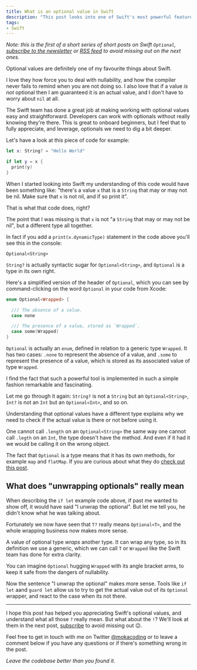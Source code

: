 ```yaml
---
title: What is an optional value in Swift
description: "This post looks into one of Swift's most powerful feature: optionals"
tags:
- Swift
---
```


_Note: this is the first of a short series of short posts on Swift `Optional`,
[subscribe to the newsletter](#subscribe) or [RSS
feed](https://mokacoding.com/feed.xml) to avoid missing out on the next
ones._

Optional values are definitely one of my favourite things about Swift.

I love they how force you to deal with nullability, and how the
compiler never fails to remind when you are not doing so. I
also love that if a value _is not_ optional then I am
guaranteed it is an actual value, and I don't have to worry
about `nil` at all.

The Swift team has done a great job at making working with optional values easy
and straightforward. Developers can work with optionals without really knowing
they're there. This is great to onboard beginners, but I feel that to fully
appreciate, and leverage, optionals we need to dig a bit deeper.

Let's have a look at this piece of code for example:

```swift
let x: String? = "Hello World"

if let y = x {
  print(y)
}
```

When I started looking into Swift my understanding of this code would have been
something like: "there's a value `x` that is a `String` that may or may not be
nil. Make sure that `x` is not nil, and if so print it".

That is what that code does, right?

The point that I was missing is that `x` is not "a `String` that may or may not
be nil", but a different type all together.

In fact if you add a `print(x.dynamicType)` statement in the code above you'll
see this in the console:

```
Optional<String>
```

`String?` is actually syntactic sugar for `Optional<String>`, and `Optional` is
a type in its own right.

Here's a simplified version of the header of `Optional`, which
you can see by command-clicking on the word `Optional` in your
code from Xcode:

```swift
enum Optional<Wrapped> {

  /// The absence of a value.
  case none

  /// The presence of a value, stored as `Wrapped`.
  case some(Wrapped)
}
```

`Optional` is actually an `enum`, defined in relation to a generic type
`Wrapped`. It has two cases: `.none` to represent the absence of a value, and
`.some` to represent the presence of a value, which is stored as its associated
value of type `Wrapped`.

I find the fact that such a powerful tool is implemented in such a simple
fashion remarkable and fascinating.

Let me go through it again: `String?` is not a `String` but an
`Optional<String>`, `Int?` is not an `Int` but an `Optional<Int>`, and so on.

Understanding that optional values have a different type explains why we need
to check if the actual value is there or not before using it.

One cannot call `.length` on an `Optional<String>` the same way one cannot call
`.legth` on an `Int`, the type doesn't have the method. And even if it had it
we would be calling it on the wrong object.

The fact that `Optional` is a type means that it has its own methods, for
example `map` and `flatMap`. If you are curious about what they do [check out
this post](https://mokacoding.com/blog/demistifying-swift-functor/).

## What does "unwrapping optionals" really mean

When describing the `if let` example code above, if past me wanted to show off,
it would have said "I unwrap the optional". But let me tell you, he didn't know
what he was talking about.

Fortunately we now have seen that `T?` really means `Optional<T>`, and the
whole wrapping business now makes more sense.

A value of optional type _wraps_ another type. It can wrap any type, so in its
definition we use a generic, which we can call `T` or `Wrapped` like the Swift
team has done for extra clarity.

You can imagine `Optional` hugging `Wrapped` with its angle bracket arms, to
keep it safe from the dangers of nullability.

Now the sentence "I unwrap the optional" makes more sense. Tools like `if let`
aand `guard let` allow us to try to get the actual value out of its `Optional`
wrapper, and react to the case when its not there.

---

I hope this post has helped you appreciating Swift's optional values, and
understand what all those `?` really mean. But what about the `!`? We'll look
at them in the next post, [subscribe]() to avoid missing out 😉.

Feel free to get in touch with me on Twitter
[@mokacoding](https://twitter.com/mokacoding) or to leave a comment below if
you have any questions or if there's something wrong in the post.

_Leave the codebase better than you found it._
